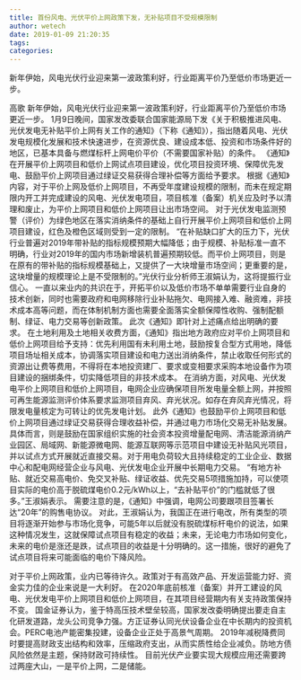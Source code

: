 ```yaml
---
title: 首份风电、光伏平价上网政策下发，无补贴项目不受规模限制
author: wetech
date: 2019-01-09 21:20:35
tags: 
categories: 
---
```

新年伊始，风电光伏行业迎来第一波政策利好，行业距离平价乃至低价市场更近一步。
<!-- more -->
高歌
新年伊始，风电光伏行业迎来第一波政策利好，行业距离平价乃至低价市场更近一步。
1月9日晚间，国家发改委联合国家能源局下发《关于积极推进风电、光伏发电无补贴平价上网有关工作的通知》（下称《通知》），指出随着风电、光伏发电规模化发展和技术快速进步，在资源优良、建设成本低、投资和市场条件好的地区，已基本具备与燃煤标杆上网电价平价（不需要国家补贴）的条件。
《通知》在开展平价上网项目和低价上网试点项目建设，优化项目投资环境、保障优先发电、鼓励平价上网项目通过绿证交易获得合理补偿等方面给予要求。
根据《通知》内容，对于平价上网及低价上网项目，不再受年度建设规模的限制，而未在规定期限内开工并完成建设的风电、光伏发电项目，项目核准（备案）机关应及时予以清理和废止，为平价上网项目和低价上网项目让出市场空间。
对于光伏发电监测预警（评价）为绿色地区在落实消纳条件的基础上自行开展平价上网项目和低价上网项目建设，红色及橙色区域则受到一定的限制。
“在补贴缺口扩大的压力下，光伏行业普遍对2019年带补贴的指标规模预期大幅降低；由于规模、补贴标准一直不明确，行业对2019年的国内市场新增装机普遍预期较低。而平价上网项目，则是在原有的带补贴的指标规模基础上，又提供了一大块增量市场空间；更重要的是，这块增量的规模理论上是不受限制的。”光伏行业分析师王淑娟认为，这将提振行业信心。
一直以来业内的共识在于，开拓平价以及低价市场不单单需要行业自身的技术创新，同时也需要政府和电网移除行业补贴拖欠、电网接入难、融资难，非技术成本高等问题，而在体制机制方面也需要全面落实全额保障性收购、强制配额制、绿证、电力交易等创新政策。
此次《通知》即针对上述痛点给出明确的要求。
在土地利用及土地相关收费方面，《通知》指出地方政府应对平价上网项目和低价上网项目给予支持：优先利用国有未利用土地，鼓励按复合型方式用地，降低项目场址相关成本，协调落实项目建设和电力送出消纳条件，禁止收取任何形式的资源出让费等费用，不得将在本地投资建厂、要求或变相要求采购本地设备作为项目建设的捆绑条件，切实降低项目的非技术成本。
在消纳方面，对风电、光伏发电平价上网项目和低价上网项目，电网企业应确保项目所发电量全额上网，并按照可再生能源监测评价体系要求监测项目弃风、弃光状况。如存在弃风弃光情况，将限发电量核定为可转让的优先发电计划。
此外《通知》也鼓励平价上网项目和低价上网项目通过绿证交易获得合理收益补偿，并通过电力市场化交易无补贴发展。
具体而言，则是鼓励在国家组织实施的社会资本投资增量配电网、清洁能源消纳产业园区、局域网、新能源微电网、能源互联网等示范项目中建设无补贴风光项目，并以试点方式开展就近直接交易。对于用电负荷较大且持续稳定的工业企业、数据中心和配电网经营企业与风电、光伏发电企业开展中长期电力交易。
“有地方补贴、就近交易高电价、免交叉补贴、绿证收益、优先交易5项措施加持，可以使项目实际的电价高于脱硫煤电价0.2元/kWh以上，“去补贴平价”的门槛就低了很多。”王淑娟表示。
需要注意的是，《通知》中强调，电网公司要跟项目签署长达“20年”的购售电协议。
对此，王淑娟认为，我国正在进行电改，所有类型的项目将逐渐开始参与市场化竞争，可能5年以后就没有脱硫煤标杆电价的说法，如果这种情况发生，这就保障试点项目有稳定的收益；未来，无论电力市场如何变化，未来的电价是涨还是跌，试点项目的收益是十分明确的。这一措施，很好的避免了试点项目将来可能面临的电价下降风险。
 
 
对于平价上网政策，业内已等待许久。政策对于有高效产品、开发运营能力好、资金实力佳的企业来说是一大利好。
在2020年底前核准（备案）并开工建设的风电、光伏发电平价上网项目和低价上网项目，在其项目经营期内有关支持政策保持不变。
国金证券认为，鉴于特高压技术壁垒较高，国家发改委明确提出要走自主化研发道路，龙头公司竞争力强。方正证券认同光伏设备企业在中长期内的投资机会。PERC电池产能密集投建，设备企业正处于高景气周期。
2019年减税降费同时要提高财政支出结构和效率，压缩政府支出，从而实质性给企业减负。防地方债风险依然是主题，保持财政可持续性。
目前光伏产业要实现大规模应用还需要跨过两座大山，一是平价上网，二是储能。
